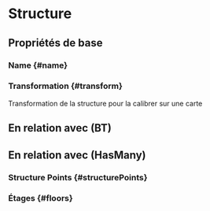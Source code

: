 # Structure



## Propriétés de base

### Name {#name}
        

### Transformation {#transform}
        
Transformation de la structure pour la calibrer sur une carte

## En relation avec (BT)



## En relation avec (HasMany)

###  Structure Points {#structurePoints}
        

### Étages {#floors}
        


<!--- THIS FILE IS GENERATED PLEASE DO NOT EDIT IT DIRECTLY --->
